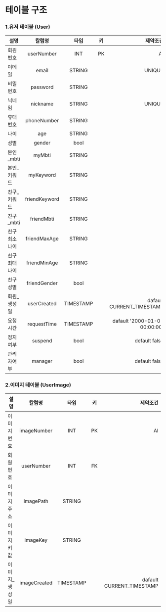 # 테이블 구조
### 1.유저 테이블 (User)
|설명|칼럼명|타입|키|제약조건|
|---|:---:|:---:|:---:|---:
회원번호|userNumber|INT|PK|AI|
이메일|email|STRING||UNIQUE|
비밀번호|password|STRING|||
닉네임|nickname|STRING||UNIQUE|
휴대번호|phoneNumber|STRING|||
나이|age|STRING|||
성별|gender|bool|||
본인_mbti|myMbti|STRING|||
본인_키워드|myKeyword|STRING|||
친구_키워드|friendKeyword|STRING|||
친구_mbti|friendMbti|STRING|||
친구최소나이|friendMaxAge|STRING|||
친구최대나이|friendMinAge|STRING|||
친구성별|friendGender|bool|||
회원_생성일|userCreated|TIMESTAMP||dafault CURRENT_TIMESTAMP|
요청시간|requestTime|TIMESTAMP||dafault '2000-01-01 00:00:00'|
정지여부|suspend|bool||default false|
관리자여부|manager|bool||default false|
### 2.이미지 테이블 (UserImage)
|설명|칼럼명|타입|키|제약조건|
|---|:---:|:---:|:---:|---:
이미지번호|imageNumber|INT|PK|AI|
회원번호|userNumber|INT|FK||
이미지주소|imagePath|STRING|||
이미지키값|imageKey|STRING|||
이미지_생성일|imageCreated|TIMESTAMP||dafault CURRENT_TIMESTAMP|

